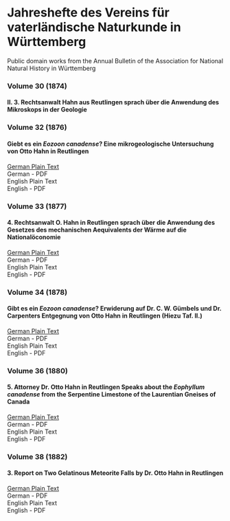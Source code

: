 # Jahreshefte des Vereins für vaterländische Naturkunde in Württemberg

Public domain works from the Annual Bulletin of the Association for National Natural History in Württemberg

### Volume 30 (1874)

#### II. 3. Rechtsanwalt Hahn aus Reutlingen sprach über die Anwendung des Mikroskops in der Geologie

### Volume 32 (1876)

#### Giebt es ein _Eozoon canadense_? Eine mikrogeologische Untersuchung von Otto Hahn in Reutlingen

[German Plain Text](32/full-text-german.md#giebt-es-ein-eozoon-canadense-eine-mikrogeologische-untersuchung-von-otto-hahn-in-reutlingen)  
German - PDF  
English Plain Text  
English - PDF  

### Volume 33 (1877)

#### 4. Rechtsanwalt O. Hahn in Reutlingen sprach über die Anwendung des Gesetzes des mechanischen Aequivalents der Wärme auf die Nationalöconomie

[German Plain Text](33/full-text-german.md#4-rechtsanwalt-o-hahn-in-reutlingen-sprach-über-die-anwendung-des-gesetzes-des-mechanischen-aequivalents-der-wärme-auf-die-nationalöconomie)  
German - PDF  
English Plain Text  
English - PDF  

### Volume 34 (1878)

#### Gibt es ein _Eozoon canadense_? Erwiderung auf Dr. C. W. Gümbels und Dr. Carpenters Entgegnung von Otto Hahn in Reutlingen (Hiezu Taf. II.)

[German Plain Text](34/full-text-german.md#gibt-es-ein-eozoon-canadense-erwiderung-auf-dr-c-w-gümbels-und-dr-carpenters-entgegnung-von-otto-hahn-in-reutlingen-hiezu-taf-ii)  
German - PDF  
English Plain Text  
English - PDF  

### Volume 36 (1880)

#### 5. Attorney Dr. Otto Hahn in Reutlingen Speaks about the _Eophyllum canadense_ from the Serpentine Limestone of the Laurentian Gneises of Canada

[German Plain Text](36/full-text-german.md#5-rechtsanwalt-dr-otto-hahn-in-reutlingen-sprach-über-das-eophyllum-canadense-aus-dem-serpentinkalk-des-laurentian-gneisses-von-canada)  
German - PDF  
English Plain Text  
English - PDF  

### Volume 38 (1882)

#### 3. Report on Two Gelatinous Meteorite Falls by Dr. Otto Hahn in Reutlingen

[German Plain Text](38/full-text-german.md#3-bericht-über-zwei-gallertmeteoritenfälle-von-dr-otto-hahn-in-reutlingen)  
German - PDF  
English Plain Text  
English - PDF  
